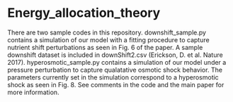 # Energy_allocation_theory
There are two sample codes in this repository. 
downshift_sample.py contains a simulation of our model with a fitting procedure to capture nutrient shift perturbations as seen in Fig. 6 of the paper.
A sample downshift dataset is included in downShift2.csv (Erickson, D. et al. Nature 2017).
hyperosmotic_sample.py contains a simulation of our model under a pressure perturbation to capture qualatative osmotic shock behavior.
The parameters currently set in the simulation correspond to a hyperosmotic shock as seen in Fig. 8.
See comments in the code and the main paper for more information.
